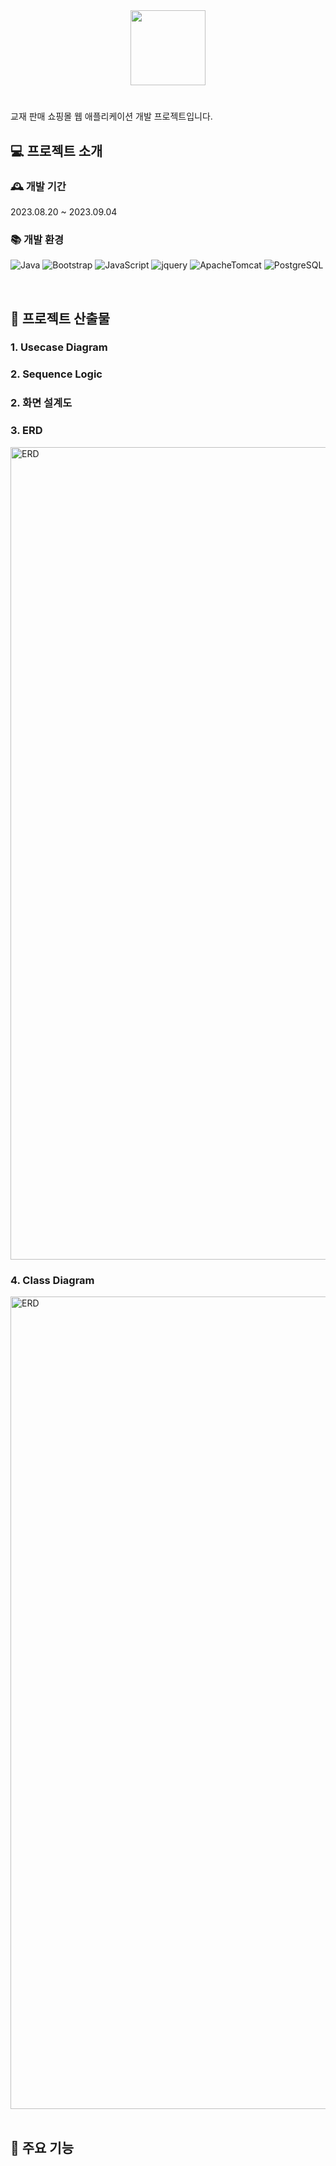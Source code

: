 <div align="center">
  <img src="https://github.com/shinyeeun789/grayscale_bookhouse/assets/70800414/b99ad478-244c-4bac-90cb-be2836f711b2" height="120px">
</div>

#
교재 판매 쇼핑몰 웹 애플리케이션 개발 프로젝트입니다.

## 💻 프로젝트 소개

### 🕰 개발 기간
2023.08.20 ~ 2023.09.04

### 📚 개발 환경
![Java](https://img.shields.io/badge/Java-007396.svg?&style=for-the-badge&logo=Java&logoColor=white)
![Bootstrap](https://img.shields.io/badge/bootstrap-7952B3.svg?&style=for-the-badge&logo=bootstrap&logoColor=white)
![JavaScript](https://img.shields.io/badge/javascript-F7DF1E?style=for-the-badge&logo=javascript&logoColor=black)
![jquery](https://img.shields.io/badge/jquery-0769AD?style=for-the-badge&logo=javascript&logoColor=white)
![ApacheTomcat](https://img.shields.io/badge/ApacheTomcat-F8DC75?style=for-the-badge&logo=ApacheTomcat&logoColor=black)
![PostgreSQL](https://img.shields.io/badge/postgresql-4169E1?style=for-the-badge&logo=postgresql&logoColor=white)


<br/>

## 📌 프로젝트 산출물
### 1. Usecase Diagram

### 2. Sequence Logic


### 2. 화면 설계도


### 3. ERD
<img width="1300" alt="ERD" src="https://github.com/shinyeeun789/grayscale_bookhouse/assets/70800414/5371a9c1-8902-411f-ab9e-4387e076ce40">


### 4. Class Diagram
<img width="1300" alt="ERD" src="https://github.com/shinyeeun789/grayscale_bookhouse/assets/70800414/e8063f3b-a094-4bef-aa71-74496c6cf100">

<br/>
<br/>

## 📱 주요 기능
